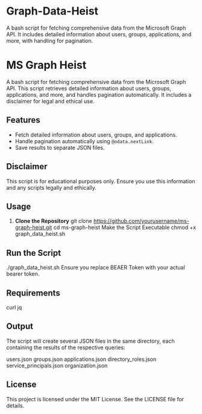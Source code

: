 # Graph-Data-Heist
A bash script for fetching comprehensive data from the Microsoft Graph API. It includes detailed information about users, groups, applications, and more, with handling for pagination.

# MS Graph Heist

A bash script for fetching comprehensive data from the Microsoft Graph API. This script retrieves detailed information about users, groups, applications, and more, and handles pagination automatically. It includes a disclaimer for legal and ethical use.

## Features

- Fetch detailed information about users, groups, and applications.
- Handle pagination automatically using `@odata.nextLink`.
- Save results to separate JSON files.

## Disclaimer

This script is for educational purposes only. Ensure you use this information and any scripts legally and ethically.

## Usage

1. **Clone the Repository**
   git clone https://github.com/yourusername/ms-graph-heist.git
   cd ms-graph-heist
   Make the Script Executable
   chmod +x graph_data_heist.sh

## Run the Script
./graph_data_heist.sh
Ensure you replace BEAER Token with your actual bearer token.

## Requirements
curl
jq

## Output
The script will create several JSON files in the same directory, each containing the results of the respective queries:

users.json
groups.json
applications.json
directory_roles.json
service_principals.json
organization.json

## License
This project is licensed under the MIT License. See the LICENSE file for details.
